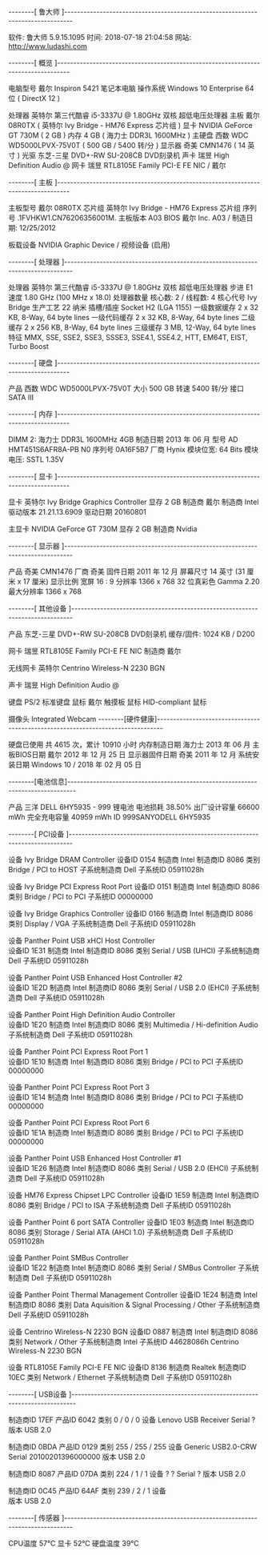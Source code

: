 --------[ 鲁大师 ]--------------------------------------------------------------------------------

  软件:             鲁大师 5.9.15.1095
  时间:             2018-07-18 21:04:58
  网站:             http://www.ludashi.com

--------[ 概览 ]----------------------------------------------------------------------------------

  电脑型号            戴尔 Inspiron 5421 笔记本电脑
  操作系统            Windows 10 Enterprise 64位 ( DirectX 12 )

  处理器              英特尔 第三代酷睿 i5-3337U @ 1.80GHz 双核 超低电压处理器
  主板                戴尔 08R0TX ( 英特尔 Ivy Bridge - HM76 Express 芯片组 )
  显卡                NVIDIA GeForce GT 730M ( 2 GB )
  内存                4 GB ( 海力士 DDR3L 1600MHz )
  主硬盘              西数 WDC WD5000LPVX-75V0T ( 500 GB / 5400 转/分 )
  显示器              奇美 CMN1476 ( 14 英寸 )
  光驱                东芝-三星 DVD+-RW SU-208CB DVD刻录机
  声卡                瑞昱 High Definition Audio @ 
  网卡                瑞昱 RTL8105E Family PCI-E FE NIC / 戴尔

--------[ 主板 ]----------------------------------------------------------------------------------

  主板型号            戴尔 08R0TX
  芯片组              英特尔 Ivy Bridge - HM76 Express 芯片组
  序列号              .1FVHKW1.CN76206356001M.
  主板版本            A03
  BIOS                戴尔 Inc. A03  /  制造日期: 12/25/2012

  板载设备            NVIDIA Graphic Device / 视频设备 (启用)

--------[ 处理器 ]--------------------------------------------------------------------------------

  处理器              英特尔 第三代酷睿 i5-3337U @ 1.80GHz 双核 超低电压处理器
  步进                E1
  速度                1.80 GHz (100 MHz x 18.0)
  处理器数量          核心数: 2 / 线程数: 4
  核心代号            Ivy Bridge
  生产工艺            22 纳米
  插槽/插座           Socket H2 (LGA 1155)
  一级数据缓存        2 x 32 KB, 8-Way, 64 byte lines
  一级代码缓存        2 x 32 KB, 8-Way, 64 byte lines
  二级缓存            2 x 256 KB, 8-Way, 64 byte lines
  三级缓存            3 MB, 12-Way, 64 byte lines
  特征                MMX, SSE, SSE2, SSE3, SSSE3, SSE4.1, SSE4.2, HTT, EM64T, EIST, Turbo Boost

--------[ 硬盘 ]----------------------------------------------------------------------------------

  产品                西数 WDC     WD5000LPVX-75V0T
  大小                500 GB
  转速                5400 转/分
  接口                SATA III

--------[ 内存 ]----------------------------------------------------------------------------------

  DIMM 2:             海力士 DDR3L 1600MHz 4GB
  制造日期            2013 年 06 月
  型号                AD HMT451S6AFR8A-PB  N0
  序列号              0A16F5B7
  厂商                Hynix
  模块位宽:           64 Bits
  模块电压:           SSTL 1.35V

--------[ 显卡 ]----------------------------------------------------------------------------------

  显卡                英特尔 Ivy Bridge Graphics Controller
  显存                2 GB
  制造商              戴尔
  制造商              Intel
  驱动版本            21.21.13.6909
  驱动日期            20160801

  主显卡              NVIDIA GeForce GT 730M
  显存                2 GB
  制造商              Nvidia

--------[ 显示器 ]--------------------------------------------------------------------------------

  产品                奇美 CMN1476
  厂商                奇美
  固件日期            2011 年 12 月
  屏幕尺寸            14 英寸 (31 厘米 x 17 厘米)
  显示比例            宽屏 16 : 9
  分辨率              1366 x 768 32 位真彩色
  Gamma               2.20
  最大分辨率          1366 x 768

--------[ 其他设备 ]------------------------------------------------------------------------------

  产品                东芝-三星 DVD+-RW SU-208CB DVD刻录机
  缓存/固件:          1024 KB / D200

  网卡                瑞昱 RTL8105E Family PCI-E FE NIC
  制造商              戴尔

  无线网卡            英特尔 Centrino Wireless-N 2230 BGN

  声卡                瑞昱 High Definition Audio @ 

  键盘                PS/2 标准键盘
  鼠标                戴尔 触摸板
  鼠标                HID-compliant 鼠标

  摄像头              Integrated Webcam
--------[硬件健康]--------------------------------------------------------------------------------
	
硬盘已使用	共 4615 次，累计 10910 小时
内存制造日期	海力士 2013 年 06 月
主板BIOS日期	戴尔 2012 年 12 月 25 日
显示器固件日期	奇美 2011 年 12 月
系统安装日期	Windows 10 / 2018 年 02 月 05 日

--------[电池信息]--------------------------------------------------------------------------------
	
产品	三洋 DELL 6HY5935 -   999 锂电池
电池损耗	38.50%
出厂设计容量	66600 mWh
完全充电容量	40959 mWh
ID	  999SANYODELL 6HY5935


--------[ PCI设备 ]-------------------------------------------------------------------------------

  设备                Ivy Bridge DRAM Controller
  设备ID              0154
  制造商              Intel
  制造商ID            8086
  类别                Bridge / PCI to HOST
  子系统制造商        Dell
  子系统ID            05911028h

  设备                Ivy Bridge PCI Express Root Port
  设备ID              0151
  制造商              Intel
  制造商ID            8086
  类别                Bridge / PCI to PCI
  子系统ID            00000000

  设备                Ivy Bridge Graphics Controller
  设备ID              0166
  制造商              Intel
  制造商ID            8086
  类别                Display / VGA
  子系统制造商        Dell
  子系统ID            05911028h

  设备                Panther Point USB xHCI Host Controller	
  设备ID              1E31
  制造商              Intel
  制造商ID            8086
  类别                Serial / USB (UHCI)
  子系统制造商        Dell
  子系统ID            05911028h

  设备                Panther Point USB Enhanced Host Controller #2	
  设备ID              1E2D
  制造商              Intel
  制造商ID            8086
  类别                Serial / USB 2.0 (EHCI)
  子系统制造商        Dell
  子系统ID            05911028h

  设备                Panther Point High Definition Audio Controller	
  设备ID              1E20
  制造商              Intel
  制造商ID            8086
  类别                Multimedia / Hi-definition Audio
  子系统制造商        Dell
  子系统ID            05911028h

  设备                Panther Point PCI Express Root Port 1	
  设备ID              1E10
  制造商              Intel
  制造商ID            8086
  类别                Bridge / PCI to PCI
  子系统ID            00000000

  设备                Panther Point PCI Express Root Port 3	
  设备ID              1E14
  制造商              Intel
  制造商ID            8086
  类别                Bridge / PCI to PCI
  子系统ID            00000000

  设备                Panther Point PCI Express Root Port 6	
  设备ID              1E1A
  制造商              Intel
  制造商ID            8086
  类别                Bridge / PCI to PCI
  子系统ID            00000000

  设备                Panther Point USB Enhanced Host Controller #1	
  设备ID              1E26
  制造商              Intel
  制造商ID            8086
  类别                Serial / USB 2.0 (EHCI)
  子系统制造商        Dell
  子系统ID            05911028h

  设备                HM76 Express Chipset LPC Controller
  设备ID              1E59
  制造商              Intel
  制造商ID            8086
  类别                Bridge / PCI to ISA
  子系统制造商        Dell
  子系统ID            05911028h

  设备                Panther Point 6 port SATA Controller
  设备ID              1E03
  制造商              Intel
  制造商ID            8086
  类别                Storage / Serial ATA (AHCI 1.0)
  子系统制造商        Dell
  子系统ID            05911028h

  设备                Panther Point SMBus Controller	
  设备ID              1E22
  制造商              Intel
  制造商ID            8086
  类别                Serial / SMBus Controller
  子系统制造商        Dell
  子系统ID            05911028h

  设备                Panther Point Thermal Management Controller	
  设备ID              1E24
  制造商              Intel
  制造商ID            8086
  类别                Data Aquisition & Signal Processing / Other
  子系统制造商        Dell
  子系统ID            05911028h

  设备                Centrino Wireless-N 2230 BGN
  设备ID              0887
  制造商              Intel
  制造商ID            8086
  类别                Network / Other
  子系统制造商        Intel
  子系统ID            44628086h Centrino Wireless-N 2230 BGN

  设备                RTL8105E Family PCI-E FE NIC
  设备ID              8136
  制造商              Realtek
  制造商ID            10EC
  类别                Network / Ethernet
  子系统制造商        Dell
  子系统ID            05911028h

--------[ USB设备 ]-------------------------------------------------------------------------------

  制造商ID            17EF
  产品ID              6042
  类别                0 / 0 / 0
  设备                Lenovo USB Receiver
  Serial              ?
  版本                USB 2.0

  制造商ID            0BDA
  产品ID              0129
  类别                255 / 255 / 255
  设备                Generic USB2.0-CRW
  Serial              20100201396000000
  版本                USB 2.0

  制造商ID            8087
  产品ID              07DA
  类别                224 / 1 / 1
  设备                ? ?
  Serial              ?
  版本                USB 2.0

  制造商ID            0C45
  产品ID              64AF
  类别                239 / 2 / 1
  设备                 
  版本                USB 2.0

--------[ 传感器 ]--------------------------------------------------------------------------------

  CPU温度             57℃
  显卡                52℃
  硬盘温度            39℃


